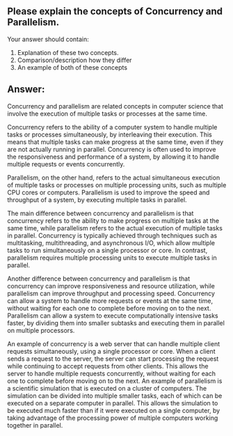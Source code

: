 ## Please explain the concepts of Concurrency and Parallelism.

Your answer should contain:
1. Explanation of these two concepts.
2. Comparison/description how they differ
3. An example of both of these concepts

## Answer:

Concurrency and parallelism are related concepts in computer science that involve the execution of multiple tasks or processes at the same time.

Concurrency refers to the ability of a computer system to handle multiple tasks or processes simultaneously, by interleaving their execution. This means that multiple tasks can make progress at the same time, even if they are not actually running in parallel. Concurrency is often used to improve the responsiveness and performance of a system, by allowing it to handle multiple requests or events concurrently.

Parallelism, on the other hand, refers to the actual simultaneous execution of multiple tasks or processes on multiple processing units, such as multiple CPU cores or computers. Parallelism is used to improve the speed and throughput of a system, by executing multiple tasks in parallel.

The main difference between concurrency and parallelism is that concurrency refers to the ability to make progress on multiple tasks at the same time, while parallelism refers to the actual execution of multiple tasks in parallel.
Concurrency is typically achieved through techniques such as multitasking, multithreading, and asynchronous I/O, which allow multiple tasks to run simultaneously on a single processor or core. In contrast, parallelism requires multiple processing units to execute multiple tasks in parallel.

Another difference between concurrency and parallelism is that concurrency can improve responsiveness and resource utilization, while parallelism can improve throughput and processing speed. Concurrency can allow a system to handle more requests or events at the same time, without waiting for each one to complete before moving on to the next. Parallelism can allow a system to execute computationally intensive tasks faster, by dividing them into smaller subtasks and executing them in parallel on multiple processors.

An example of concurrency is a web server that can handle multiple client requests simultaneously, using a single processor or core. When a client sends a request to the server, the server can start processing the request while continuing to accept requests from other clients. This allows the server to handle multiple requests concurrently, without waiting for each one to complete before moving on to the next.
An example of parallelism is a scientific simulation that is executed on a cluster of computers. The simulation can be divided into multiple smaller tasks, each of which can be executed on a separate computer in parallel. This allows the simulation to be executed much faster than if it were executed on a single computer, by taking advantage of the processing power of multiple computers working together in parallel.
